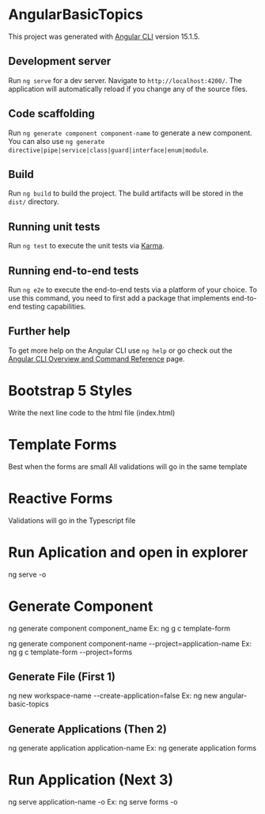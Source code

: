 # AngularBasicTopics

This project was generated with [Angular CLI](https://github.com/angular/angular-cli) version 15.1.5.

## Development server

Run `ng serve` for a dev server. Navigate to `http://localhost:4200/`. The application will automatically reload if you change any of the source files.

## Code scaffolding

Run `ng generate component component-name` to generate a new component. You can also use `ng generate directive|pipe|service|class|guard|interface|enum|module`.

## Build

Run `ng build` to build the project. The build artifacts will be stored in the `dist/` directory.

## Running unit tests

Run `ng test` to execute the unit tests via [Karma](https://karma-runner.github.io).

## Running end-to-end tests

Run `ng e2e` to execute the end-to-end tests via a platform of your choice. To use this command, you need to first add a package that implements end-to-end testing capabilities.

## Further help

To get more help on the Angular CLI use `ng help` or go check out the [Angular CLI Overview and Command Reference](https://angular.io/cli) page.


# Bootstrap 5 Styles
Write the next line code to the html file (index.html)
<link href="https://cdn.jsdelivr.net/npm/bootstrap@5.0.2/dist/css/bootstrap.min.css" rel="stylesheet" integrity="sha384-EVSTQN3/azprG1Anm3QDgpJLIm9Nao0Yz1ztcQTwFspd3yD65VohhpuuCOmLASjC" crossorigin="anonymous">


# Template Forms
Best when the forms are small
All validations will go in the same template

# Reactive Forms
Validations will go in the Typescript file



# Run Aplication and open in explorer
ng serve -o

# Generate Component
ng generate component component_name
Ex: ng g c template-form

ng generate component component-name --project=application-name
Ex: ng g c template-form --project=forms



## Generate File (First 1)
ng new workspace-name --create-application=false
Ex: ng new angular-basic-topics

## Generate Applications (Then 2)
ng generate application application-name
Ex: ng generate application forms

# Run Application (Next 3)
ng serve application-name -o
Ex: ng serve forms -o
